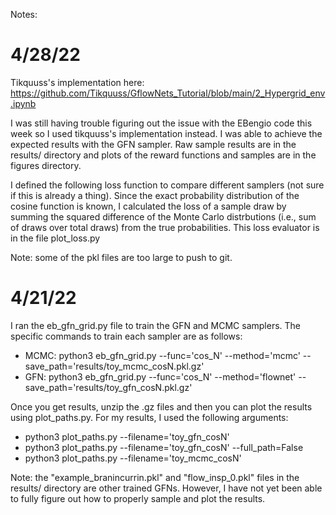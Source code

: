 Notes:

# 4/28/22
Tikquuss's implementation here: https://github.com/Tikquuss/GflowNets_Tutorial/blob/main/2_Hypergrid_env.ipynb

I was still having trouble figuring out the issue with the EBengio code this week so I used tikquuss's implementation instead. I was able to achieve the expected results with the GFN sampler. Raw sample results are in the results/ directory and plots of the reward functions and samples are in the figures directory.

I defined the following loss function to compare different samplers (not sure if this is already a thing). Since the exact probability distribution of the cosine function is known, I calculated the loss of a sample draw by summing the squared difference of the Monte Carlo distrbutions (i.e., sum of draws over total draws) from the true probabilities. This loss evaluator is in the file plot_loss.py

Note: some of the pkl files are too large to push to git.


# 4/21/22
I ran the eb_gfn_grid.py file to train the GFN and MCMC samplers. The specific commands to train each sampler are as follows:
- MCMC: 
    python3 eb_gfn_grid.py --func='cos_N' --method='mcmc' --save_path='results/toy_mcmc_cosN.pkl.gz'
- GFN: 
    python3 eb_gfn_grid.py --func='cos_N' --method='flownet' --save_path='results/toy_gfn_cosN.pkl.gz'

Once you get results, unzip the .gz files and then you can plot the results using plot_paths.py. For my results, I used the following arguments:
- python3 plot_paths.py --filename='toy_gfn_cosN'
- python3 plot_paths.py --filename='toy_gfn_cosN' --full_path=False
- python3 plot_paths.py --filename='toy_mcmc_cosN'

Note: the "example_branincurrin.pkl" and "flow_insp_0.pkl" files in the results/ directory are other trained GFNs. However, I have not yet been able to fully figure out how to properly sample and plot the results.